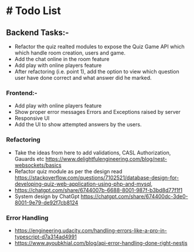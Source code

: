 # # Todo List

## Backend Tasks:-

- Refactor the quiz realted modules to expose the Quiz Game API which which handle room creation, users and game.
- Add the chat online in the room feature
- Add play with online players feature
- After refactoring (i.e. point 1), add the option to view which question user have done correct and what answer did he
  marked.

### Frontend:-

- Add play with online players feature
- Show proper error messages Errors and Exceptions raised by server
- Responsive UI
- Add the UI to show attempted answers by the users.

### Refactoring

- Take the ideas from here to add validations, CASL Authorization, Gauards
  etc https://www.delightfulengineering.com/blog/nest-websockets/basics
- Refactor quiz module as per the design
  read https://stackoverflow.com/questions/7102521/database-design-for-developing-quiz-web-application-using-php-and-mysql,
- https://chatgpt.com/share/6744007b-6688-8001-987f-b3bd8d77f1f1
- System design by ChatGpt https://chatgpt.com/share/674400dc-3de0-8001-9e79-de92f7cb8124

### Error Handling

- https://engineering.udacity.com/handling-errors-like-a-pro-in-typescript-d7a314ad4991
- https://www.ayoubkhial.com/blog/api-error-handling-done-right-nestjs